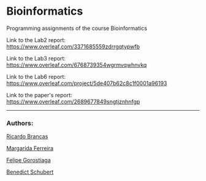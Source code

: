 # Bioinformatics
Programming assignments of the course Bioinformatics

Link to the Lab2 report: https://www.overleaf.com/3371685559zdrrgqtypwfb

Link to the Lab3 report: https://www.overleaf.com/6768739354wgrmvqwhnvkq

Link to the Lab6 report: https://www.overleaf.com/project/5de407b62c8c1f0001a96193

Link to the paper's report: https://www.overleaf.com/2689677849sngtjznhnfgp

------

### Authors:

[Ricardo Brancas](https://github.com/RicardoBrancas)

[Margarida Ferreira](https://github.com/Marghrid)

[Felipe Gorostiaga](https://github.com/FelipeGorostiaga)

[Benedict Schubert](https://github.com/banetrain123)
